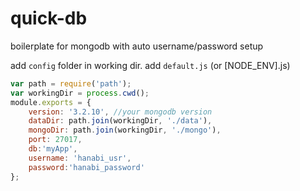 # quick-db
boilerplate for mongodb with auto username/password setup

add `config` folder in working dir. add `default.js` (or [NODE_ENV].js)
```javascript
var path = require('path');
var workingDir = process.cwd();
module.exports = {
    version: '3.2.10', //your mongodb version
    dataDir: path.join(workingDir, './data'),
    mongoDir: path.join(workingDir, './mongo'),
    port: 27017,
    db:'myApp',
    username: 'hanabi_usr',
    password:'hanabi_password'
};
```
